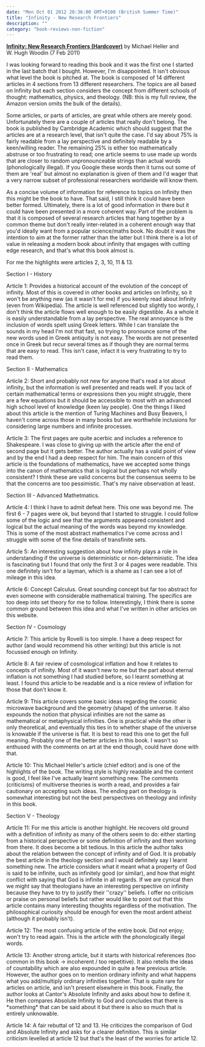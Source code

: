 ```yaml
---
date: "Mon Oct 01 2012 20:36:00 GMT+0100 (British Summer Time)"
title: "Infinity - New Research Frontiers"
description: ""
category: "book-reviews-non-fiction"
---
```

**[Infinity: New Research Frontiers (Hardcover)](http://www.amazon.co.uk/review/R3H2ZMTMLZNB55/ref=cm_cr_rdp_perm "Infinity - New Research Frontiers")** by Michael Heller and W. Hugh Woodin (7 Feb 2011)

I was looking forward to reading this book and it was the first one I started in the last batch that I bought. However, I'm disappointed. It isn't obvious what level the book is pitched at. The book is composed of 14 different articles in 4 sections from 13 different researchers. The topics are all based on Infinity but each section considers the concept from different schools of thought: mathematics, physics, and theology. (NB: this is my full review, the Amazon version omits the bulk of the details).

Some articles, or parts of articles, are great while others are merely good. Unfortunately there are a couple of articles that really don't belong. The book is published by Cambridge Academic which should suggest that the articles are at a research level, that isn't quite the case. I'd say about 75% is fairly readable from a lay perspective and definitely readable by a keen/willing reader. The remaining 25% is either too mathematically abstruse or too frustrating to read; one article seems to use made up words that are closer to random unpronounceable strings than actual words (phonologically illegal). If you Google these words then it turns out some of them are 'real' but almost no explanation is given of them and I'd wager that a very narrow subset of professional researchers worldwide will know them.

As a concise volume of information for reference to topics on Infinity then this might be the book to have. That said, I still think it could have been better formed. Ultimately, there is a lot of good information in there but it could have been presented in a more coherent way. Part of the problem is that it is composed of several research articles that hang together by a common theme but don't really inter-related in a coherent enough way that you'd ideally want from a popular science/maths book. No doubt it was the intention to aim at the former rather than the latter but I think there is a lot of value in releasing a modern book about infinity that engages with cutting edge research, and that's what this book almost is.

For me the highlights were articles 2, 3, 10, 11 & 13.

Section I - History

Article 1: Provides a historical account of the evolution of the concept of infinity. Most of this is covered in other books and articles on Infinity, so it won't be anything new (as it wasn't for me) if you keenly read about Infinity (even from Wikipedia). The article is well referenced but slightly too wordy, I don't think the article flows well enough to be easily digestible. As a whole it is easily understandable from a lay perspective. The real annoyance is the inclusion of words spelt using Greek letters. While I can translate the sounds in my head I'm not that fast, so trying to pronounce some of the new words used in Greek antiquity is not easy. The words are not presented once in Greek but recur several times as if though they are normal terms that are easy to read. This isn't case, infact it is very frustrating to try to read them.

  
  

Section II - Mathematics

Article 2: Short and probably not new for anyone that's read a lot about infinity, but the information is well presented and reads well. If you lack of certain mathematical terms or expressions then you might struggle, there are a few equations but it should be accessible to most with an advanced high school level of knowledge (keen lay people). One the things I liked about this article is the mention of Turing Machines and Busy Beavers, I haven't come across those in many books but are worthwhile inclusions for considering large numbers and infinite processes.

Article 3: The first pages are quite acerbic and includes a reference to Shakespeare. I was close to giving up with the article after the end of second page but it gets better. The author actually has a valid point of view and by the end I had a deep respect for him. The main concern of this article is the foundations of mathematics, have we accepted some things into the canon of mathematics that is logical but perhaps not wholly consistent? I think these are valid concerns but the consensus seems to be that the concerns are too pessimistic. That's my naive observation at least.

  
  

Section III - Advanced Mathetmatics.

Article 4: I think I have to admit defeat here. This one was beyond me. The first 6 - 7 pages were ok, but beyond that I started to struggle. I could follow some of the logic and see that the arguments appeared consistent and logical but the actual meaning of the words was beyond my knowledge. This is some of the most abstract mathematics I've come across and I struggle with some of the fine details of transfinite sets.

Article 5: An interesting suggestion about how infinity plays a role in understanding if the universe is deterministic or non-deterministic. The idea is fascinating but I found that only the first 3 or 4 pages were readable. This one definitely isn't for a layman, which is a shame as I can see a lot of mileage in this idea.

Article 6: Concept Calculus. Great sounding concept but far too abstract for even someone with considerable mathematical training. The specifics are too deep into set theory for me to follow. Interestingly, I think there is some common ground between this idea and what I've written in other articles on this website.

Section IV - Cosmology

Article 7: This article by Rovelli is too simple. I have a deep respect for author (and would recommend his other writing) but this article is not focussed enough on Infinity.

Article 8: A fair review of cosmological inflation and how it relates to concepts of infinity. Most of it wasn't new to me but the part about eternal inflation is not something I had studied before, so I learnt something at least. I found this article to be readable and is a nice review of inflation for those that don't know it.

Article 9: This article covers some basic ideas regarding the cosmic microwave background and the geometry (shape) of the universe. It also expounds the notion that physical infinities are not the same as mathematical or metaphysical infinities. One is practical while the other is only theoretical, and eventually this ties in to whether shape of the universe is knowable if the universe is flat. It is best to read this one to get the full meaning. Probably one of the better articles in this book. I wasn't so enthused with the comments on art at the end though, could have done with that.

Article 10: This Michael Heller's article (chief editor) and is one of the highlights of the book. The writing style is highly readable and the content is good, I feel like I've actually learnt something new. The comments (criticisms) of multiverse theories is worth a read, and provides a fair cautionary on accepting such ideas. The ending part on theology is somewhat interesting but not the best perspectives on theology and infinity in this book.

  
  

Section V - Theology

Article 11: For me this article is another highlight. He recovers old ground with a definition of infinity as many of the others seem to do: either starting from a historical perspective or some definition of infinity and then working from there. It does become a bit tedious. In this article the author talks about the relation between the concept of infinity and of God. It is probably the best article in the theology section and I would definitely say I learnt something new. The article considers what it meant what a property of God is said to be infinite, such as infinitely good (or similar), and how that might conflict with saying that God is infinite in all regards. If we are cynical then we might say that theologians have an interesting perspective on infinity because they have to try to justify their ''crazy'' beliefs. I offer no criticism or praise on personal beliefs but rather would like to point out that this article contains many interesting thoughts regardless of the motivation. The philosophical curiosity should be enough for even the most ardent atheist (although it probably isn't).

Article 12: The most confusing article of the entire book. Did not enjoy; won't try to read again. This is the article with the phonologically illegal words.

Article 13: Another strong article, but it starts with historical references (too common in this book -> incoherent / too repetitive). It also retells the ideas of countability which are also expounded in quite a few previous article. However, the author goes on to mention ordinary infinity and what happens what you add/multiply ordinary infinities together. That is quite rare for articles on article, and isn't present elsewhere in this book. Finally, the author looks at Cantor's Absolute Infinity and asks about how to define it. He then compares Absolute Infinity to God and concludes that there is \*something\* that can be said about it but there is also so much that is entirely unknowable.

Article 14: A fair rebuttal of 12 and 13. He criticizes the comparison of God and Absolute Infinity and asks for a clearer definition. This is similar criticism levelled at article 12 but that's the least of the worries for article 12.
